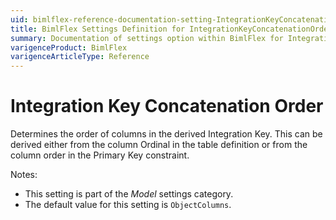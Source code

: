 ```yaml
---
uid: bimlflex-reference-documentation-setting-IntegrationKeyConcatenationOrder
title: BimlFlex Settings Definition for IntegrationKeyConcatenationOrder
summary: Documentation of settings option within BimlFlex for IntegrationKeyConcatenationOrder
varigenceProduct: BimlFlex
varigenceArticleType: Reference
---
```


# Integration Key Concatenation Order

Determines the order of columns in the derived Integration Key. This can be derived either from the column Ordinal in the table definition or from the column order in the Primary Key constraint.

Notes:

* This setting is part of the *Model* settings category.
* The default value for this setting is `ObjectColumns`.